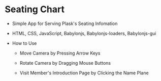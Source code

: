 # Seating Chart

- Simple App for Serving Plask's Seating Infomation

- HTML, CSS, JavaScript, Babylonjs, Babylonjs-loaders, Babylonjs-gui

- How to Use

  - Move Camera by Pressing Arrow Keys

  - Rotate Camera by Dragging Mouse Buttons

  - Visit Member's Introduction Page by Clicking the Name Plane
